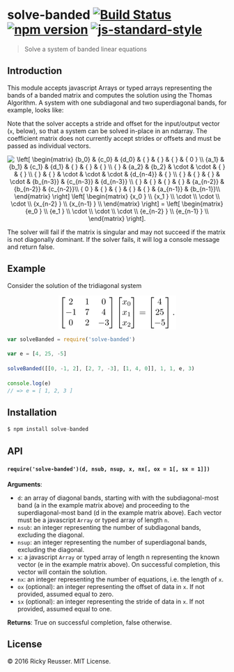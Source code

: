 # solve-banded [![Build Status](https://travis-ci.org/scijs/solve-banded.svg)](https://travis-ci.org/scijs/solve-banded) [![npm version](https://badge.fury.io/js/solve-banded.svg)](https://badge.fury.io/js/solve-banded) [![js-standard-style](https://img.shields.io/badge/code%20style-standard-brightgreen.svg)](http://standardjs.com/)

> Solve a system of banded linear equations

## Introduction

This module accepts javascript Arrays or typed arrays representing the bands of a banded matrix and computes the solution using the Thomas Algorithm. A system with one subdiagonal and two superdiagonal bands, for example, looks like:

Note that the solver accepts a stride and offset for the input/output vector (`x`, below), so that a system can be solved in-place in an ndarray. The coefficient matrix does not currently accept strides or offsets and must be passed as individual vectors.

<p align="center"><img alt="&bsol;left&lsqb;&NewLine;&bsol;begin&lcub;matrix&rcub;&NewLine;   &lcub;b&lowbar;0&rcub;   &amp;   &lcub;c&lowbar;0&rcub;   &amp;   &lcub;d&lowbar;0&rcub;   &amp;   &lcub;   &rcub;   &amp;   &lcub;  &rcub;        &amp;   &lcub; &rcub;         &amp;   &lcub; 0 &rcub; &bsol;&bsol;&NewLine;   &lcub;a&lowbar;1&rcub;   &amp;   &lcub;b&lowbar;1&rcub;   &amp;   &lcub;c&lowbar;1&rcub;   &amp;   &lcub;d&lowbar;1&rcub;   &amp;   &lcub;  &rcub;        &amp;   &lcub; &rcub;         &amp;   &lcub;   &rcub; &bsol;&bsol;&NewLine;   &lcub;   &rcub;   &amp;   &lcub;a&lowbar;2&rcub;   &amp;   &lcub;b&lowbar;2&rcub;   &amp;   &bsol;cdot   &amp;   &bsol;cdot       &amp;   &lcub; &rcub;         &amp;   &lcub;   &rcub; &bsol;&bsol;&NewLine;   &lcub;   &rcub;   &amp;   &lcub;   &rcub;   &amp;   &bsol;cdot   &amp;   &bsol;cdot   &amp;   &bsol;cdot       &amp;   &lcub;d&lowbar;&lcub;n-4&rcub;&rcub;   &amp;   &lcub;   &rcub; &bsol;&bsol;&NewLine;   &lcub;   &rcub;   &amp;   &lcub;   &rcub;   &amp;   &lcub;   &rcub;   &amp;   &bsol;cdot   &amp;   &lcub;b&lowbar;&lcub;n-3&rcub;&rcub;   &amp;   &lcub;c&lowbar;&lcub;n-3&rcub;&rcub;   &amp;   &lcub;d&lowbar;&lcub;n-3&rcub;&rcub; &bsol;&bsol;&NewLine;   &lcub;   &rcub;   &amp;   &lcub;   &rcub;   &amp;   &lcub;   &rcub;   &amp;   &lcub; &rcub;     &amp;   &lcub;a&lowbar;&lcub;n-2&rcub;&rcub;   &amp;   &lcub;b&lowbar;&lcub;n-2&rcub;&rcub;   &amp;   &lcub;c&lowbar;&lcub;n-2&rcub;&rcub;&bsol;&bsol;&NewLine;   &lcub; 0 &rcub;   &amp;   &lcub;   &rcub;   &amp;   &lcub;   &rcub;   &amp;   &lcub; &rcub;     &amp;   &lcub;   &rcub;       &amp;   &lcub;a&lowbar;&lcub;n-1&rcub;&rcub;   &amp;   &lcub;b&lowbar;&lcub;n-1&rcub;&rcub;&bsol;&bsol;&NewLine;&bsol;end&lcub;matrix&rcub;&NewLine;&bsol;right&rsqb;&NewLine;&bsol;left&lsqb;&NewLine;&bsol;begin&lcub;matrix&rcub;&NewLine;   &lcub;x&lowbar;0 &rcub;  &bsol;&bsol;&NewLine;   &lcub;x&lowbar;1 &rcub;  &bsol;&bsol;&NewLine;   &bsol;cdot   &bsol;&bsol;&NewLine;   &bsol;cdot   &bsol;&bsol;&NewLine;   &bsol;cdot   &bsol;&bsol;&NewLine;   &lcub;x&lowbar;&lcub;n-2&rcub; &rcub; &bsol;&bsol;&NewLine;   &lcub;x&lowbar;&lcub;n-1&rcub; &rcub;  &bsol;&bsol;&NewLine;&bsol;end&lcub;matrix&rcub;&NewLine;&bsol;right&rsqb;&NewLine;&equals;&NewLine;&bsol;left&lsqb;&NewLine;&bsol;begin&lcub;matrix&rcub;&NewLine;   &lcub;e&lowbar;0 &rcub;  &bsol;&bsol;&NewLine;   &lcub;e&lowbar;1 &rcub;  &bsol;&bsol;&NewLine;   &bsol;cdot   &bsol;&bsol;&NewLine;   &bsol;cdot   &bsol;&bsol;&NewLine;   &bsol;cdot   &bsol;&bsol;&NewLine;   &lcub;e&lowbar;&lcub;n-2&rcub; &rcub;  &bsol;&bsol;&NewLine;   &lcub;e&lowbar;&lcub;n-1&rcub; &rcub;  &bsol;&bsol;&NewLine;&bsol;end&lcub;matrix&rcub;&NewLine;&bsol;right&rsqb;&period;" valign="middle" src="images/left-beginmatrix-b_0-c_0-d_0-0-a_1-b_1-c_1-d_-28211f3a7e.png" width="528" height="173.5"></p>

The solver will fail if the matrix is singular and may not succeed if the matrix is not diagonally dominant. If the solver fails, it will log a console message and return false.

## Example

Consider the solution of the tridiagonal system

<p align="center"><img alt="&bsol;left&lsqb;&NewLine;&bsol;begin&lcub;matrix&rcub;&NewLine;   2 &amp; 1 &amp;  0 &bsol;&bsol;&NewLine;  -1 &amp; 7 &amp;  4 &bsol;&bsol;&NewLine;   0 &amp; 2 &amp; -3 &bsol;&bsol;&NewLine;&bsol;end&lcub;matrix&rcub;&NewLine;&bsol;right&rsqb;&NewLine;&bsol;left&lsqb;&NewLine;&bsol;begin&lcub;matrix&rcub;&NewLine;   &lcub;x&lowbar;0 &rcub;  &bsol;&bsol;&NewLine;   &lcub;x&lowbar;1 &rcub;  &bsol;&bsol;&NewLine;   &lcub;x&lowbar;2 &rcub;  &bsol;&bsol;&NewLine;&bsol;end&lcub;matrix&rcub;&NewLine;&bsol;right&rsqb;&NewLine;&equals;&NewLine;&bsol;left&lsqb;&NewLine;&bsol;begin&lcub;matrix&rcub;&NewLine;   &lcub;4&rcub;  &bsol;&bsol;&NewLine;   &lcub;25&rcub;  &bsol;&bsol;&NewLine;   &lcub;-5&rcub;  &bsol;&bsol;&NewLine;&bsol;end&lcub;matrix&rcub;&NewLine;&bsol;right&rsqb;&period;" valign="middle" src="images/left-beginmatrix-2-1-0-1-7-4-0-2-3-endmatrix--f1451b965d.png" width="269" height="78"></p>

```javascript
var solveBanded = require('solve-banded')

var e = [4, 25, -5]

solveBanded([[0, -1, 2], [2, 7, -3], [1, 4, 0]], 1, 1, e, 3)

console.log(e)
// => e = [ 1, 2, 3 ]
```

## Installation

```javascript
$ npm install solve-banded
```

## API

#### `require('solve-banded')(d, nsub, nsup, x, nx[, ox = 1[, sx = 1]])`
**Arguments**:
- `d`: an array of diagonal bands, starting with with the subdiagonal-most band (a in the example matrix above) and proceeding to the superdiagonal-most band (d in the example matrix above). Each vector must be a javascript `Array` or typed array of length `n`.
- `nsub`: an integer representing the number of subdiagonal bands, excluding the diagonal.
- `nsup`: an integer representing the number of superdiagonal bands, excluding the diagonal.
- `x`: a javascript `Array` or typed array of length n representing the known vector (e in the example matrix above). On successful completion, this vector will contain the solution.
- `nx`: an integer representing the number of equations, i.e. the length of `x`.
- `ox` (optional): an integer representing the offset of data in `x`. If not provided, assumed equal to zero.
- `sx` (optional): an integer representing the stride of data in `x`. If not provided, assumed equal to one.

**Returns**: True on successful completion, false otherwise.

## License
&copy; 2016 Ricky Reusser. MIT License.